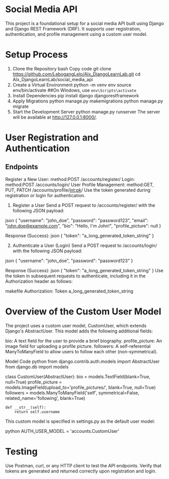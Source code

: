 # Social Media API
This project is a foundational setup for a social media API built using Django and Django REST Framework (DRF). It supports user registration, authentication, and profile management using a custom user model.

# Setup Process
1. Clone the Repository
bash
Copy code
git clone https://github.com/LebogangLelo/Alx_DjangoLearnLab.git
cd Alx_DjangoLearnLab/social_media_api
2. Create a Virtual Environment
python -m venv env
source env/bin/activate  ##On Windows, use `env\Scripts\activate`
3. Install Dependencies
pip install django djangorestframework
4. Apply Migrations
python manage.py makemigrations
python manage.py migrate
5. Start the Development Server
python manage.py runserver
The server will be available at http://127.0.0.1:8000/.

# User Registration and Authentication
## Endpoints
Register a New User: method:POST /accounts/register/
Login: method:POST /accounts/login/
User Profile Management: method:GET, PUT, PATCH  /accounts/profile/<int:pk>/
Use the token generated during registration or login for authentication.

1. Register a User
Send a POST request to /accounts/register/ with the following JSON payload:

json
{
    "username": "john_doe",
    "password": "password123",
    "email": "john.doe@example.com",
    "bio": "Hello, I'm John!",
    "profile_picture": null
}

Response (Success):
json
{
    "token": "a_long_generated_token_string"
}

2. Authenticate a User (Login)
Send a POST request to /accounts/login/ with the following JSON payload:

json
{
    "username": "john_doe",
    "password": "password123"
}

Response (Success):
json
{
    "token": "a_long_generated_token_string"
}
Use the token in subsequent requests to authenticate, including it in the Authorization header as follows:

makefile
Authorization: Token a_long_generated_token_string

# Overview of the Custom User Model
The project uses a custom user model, CustomUser, which extends Django's AbstractUser. This model adds the following additional fields:

bio: A text field for the user to provide a brief biography.
profile_picture: An image field for uploading a profile picture.
followers: A self-referential ManyToManyField to allow users to follow each other (non-symmetrical).

Model Code
python
from django.contrib.auth.models import AbstractUser
from django.db import models

class CustomUser(AbstractUser):
    bio = models.TextField(blank=True, null=True)
    profile_picture = models.ImageField(upload_to='profile_pictures/', blank=True, null=True)
    followers = models.ManyToManyField('self', symmetrical=False, related_name='following', blank=True)

    def __str__(self):
        return self.username
This custom model is specified in settings.py as the default user model:

python
AUTH_USER_MODEL = 'accounts.CustomUser'

# Testing
Use Postman, curl, or any HTTP client to test the API endpoints. Verify that tokens are generated and returned correctly upon registration and login.